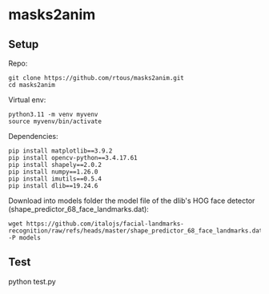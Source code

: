 # masks2anim

## Setup

Repo:
```
git clone https://github.com/rtous/masks2anim.git
cd masks2anim
```

Virtual env:
```
python3.11 -m venv myvenv
source myvenv/bin/activate
```

Dependencies:
```
pip install matplotlib==3.9.2
pip install opencv-python==3.4.17.61
pip install shapely==2.0.2
pip install numpy==1.26.0
pip install imutils==0.5.4
pip install dlib==19.24.6
```

Download into models folder the model file of the dlib's HOG face detector (shape_predictor_68_face_landmarks.dat):
```
wget https://github.com/italojs/facial-landmarks-recognition/raw/refs/heads/master/shape_predictor_68_face_landmarks.dat -P models
```

## Test

python test.py